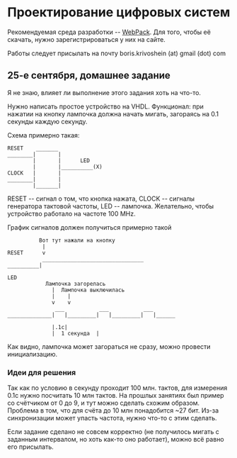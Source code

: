 Проектирование цифровых систем
==============================

Рекомендуемая среда разработки -- [WebPack](http://www.xilinx.com/products/design-tools/ise-design-suite/ise-webpack.html). Для того, чтобы её скачать, нужно зарегистрироваться у них на сайте.

Работы следует присылать на почту  boris.krivoshein (аt) gmail (dоt) com

25-е сентября, домашнее задание
-------------------------------
Я не знаю, влияет ли выполнение этого задания хоть на что-то.

Нужно написать простое устройство на VHDL. Функционал: при нажатии на кнопку лампочка должна начать мигать, загораясь на 0.1 секунды каждую секунду.

Схема примерно такая:
```
RESET    _______
________|       |
        |       |      LED
        |       |__________(Х)
CLOCK   |     	|
________|     	|
        |_______|
```

RESET -- сигнал о том, что кнопка нажата, CLOCK -- сигналы генератора тактовой частоты, LED -- лампочка.
Желательно, чтобы устройство работало на частоте 100 MHz.

График сигналов должен получиться примерно такой
```
          Вот тут нажали на кнопку
           |
RESET      v
           ________________________________
__________|

LED
            Лампочка загорелась
              |  Лампочка выключилась
              |    |
              v    v
               ___           ___           ___   
______________|   |_________|   |_________|   |______
              
              |.1с|
              |  1 секунда  |

```

Как видно, лампочка может загораться не сразу, можно провести инициализацию.
### Идеи для решения
Так как по условию в секунду проходит 100 млн. тактов, для измерения 0.1с нужно посчитать 10 млн тактов. На прошлых занятиях был пример со счётчиком от 0 до 9, и тут можно сделать схожим образом. Проблема в том, что для счёта до 10 млн понадобится ~27 бит. Из-за синхронизации может упасть частота, нужно что-то с этим сделать.

Если задание сделано не совсем корректно (не получилось мигать с заданным интервалом, но хоть как-то оно работает), можно всё равно его присылать.
